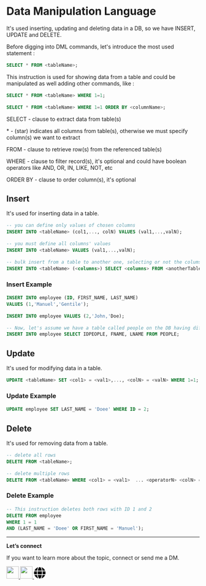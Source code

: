 ﻿# Data Manipulation Language

It's used inserting, updating and deleting data in a DB, so we have INSERT, UPDATE and DELETE.

Before digging into DML commands, let's introduce the most used statement :
```sql
SELECT * FROM <tableName>;
```

This instruction is used for showing data from a table and could be manipulated as well adding other commands, like :
```sql
SELECT * FROM <tableName> WHERE 1=1;
```

```sql
SELECT * FROM <tableName> WHERE 1=1 ORDER BY <columnName>;
```

SELECT - clause to extract data from table(s)

&ast; - (star) indicates all columns from table(s), otherwise we must specify
    column(s) we want to extract

FROM - clause to retrieve row(s) from the referenced table(s)

WHERE - clause to filter record(s), it's optional and could have boolean
    operators like AND, OR, IN, LIKE, NOT, etc

ORDER BY - clause to order column(s), it's optional


## Insert

It's used for inserting data in a table.

```sql
-- you can define only values of chosen columns
INSERT INTO <tableName> (col1,..., colN) VALUES (val1,...,valN);
```

```sql
-- you must define all columns' values
INSERT INTO <tableName> VALUES (val1,...,valN);
```

```sql
-- bulk insert from a table to another one, selecting or not the colums
INSERT INTO <tableName> (<columns>) SELECT <columns> FROM <anotherTableName>;
```

### Insert Example

```sql
INSERT INTO employee (ID, FIRST_NAME, LAST_NAME)
VALUES (1,'Manuel','Gentile');
```

```sql
INSERT INTO employee VALUES (2,'John,'Doe);
```

```sql
-- Now, let's assume we have a table called people on the DB having different column names, we can perform a query like that
INSERT INTO employee SELECT IDPEOPLE, FNAME, LNAME FROM PEOPLE;
```


## Update

It's used for modifying data in a table.

```sql
UPDATE <tableName> SET <col1> = <val1>,..., <colN> = <valN> WHERE 1=1;
```

### Update Example

```sql
UPDATE employee SET LAST_NAME = 'Doee' WHERE ID = 2;
```


## Delete

It's used for removing data from a table.

```sql
-- delete all rows
DELETE FROM <tableName>;
```

```sql
-- delete multiple rows
DELETE FROM <tableName> WHERE <col1> = <val1>  ... <operatorN> <colN> = <valN>;
```


### Delete Example

```sql
-- This instruction deletes both rows with ID 1 and 2
DELETE FROM employee
WHERE 1 = 1
AND (LAST_NAME = 'Doee' OR FIRST_NAME = 'Manuel');
```


<hr>

**Let’s connect**

If you want to learn more about the topic, connect or send me a DM.

<p align="left">
	<a href="https://www.github.com/manugentile" target="_blank" rel="noreferrer">
		<picture>
			<source media="(prefers-color-scheme: dark)" srcset="https://raw.githubusercontent.com/danielcranney/readme-generator/main/public/icons/socials/github-dark.svg" />
			<source media="(prefers-color-scheme: light)" srcset="https://raw.githubusercontent.com/danielcranney/readme-generator/main/public/icons/socials/github.svg" />
			<img src="https://raw.githubusercontent.com/danielcranney/readme-generator/main/public/icons/socials/github.svg" width="32" height="32" />
		</picture>
	</a>
	<a href="https://www.linkedin.com/in/manuel-gentile" target="_blank" rel="noreferrer">
		<picture>
			<source media="(prefers-color-scheme: dark)" srcset="https://raw.githubusercontent.com/danielcranney/readme-generator/main/public/icons/socials/linkedin-dark.svg" />
			<source media="(prefers-color-scheme: light)" srcset="https://raw.githubusercontent.com/danielcranney/readme-generator/main/public/icons/socials/linkedin.svg" />
			<img src="https://raw.githubusercontent.com/danielcranney/readme-generator/main/public/icons/socials/linkedin.svg" width="32" height="32" />
		</picture>
	</a>
    <a href="https://manugentile.github.io/" target="blank">
        <img src="https://raw.githubusercontent.com/manugentile/manugentile/main/assets/globe-solid.svg" alt="Website" width="30px" />
    </a>

</p>
